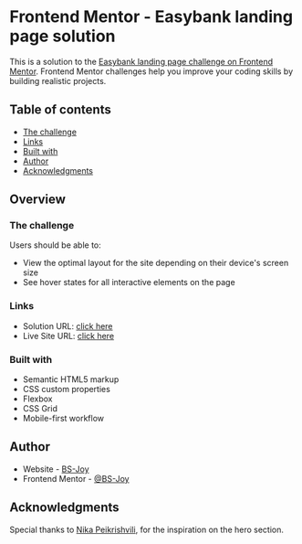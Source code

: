 # Frontend Mentor - Easybank landing page solution

This is a solution to the [Easybank landing page challenge on Frontend Mentor](https://www.frontendmentor.io/challenges/easybank-landing-page-WaUhkoDN). Frontend Mentor challenges help you improve your coding skills by building realistic projects. 

## Table of contents

  - [The challenge](#the-challenge)
  - [Links](#links)
  - [Built with](#built-with)
- [Author](#author)
- [Acknowledgments](#acknowledgments)

## Overview

### The challenge

Users should be able to:

- View the optimal layout for the site depending on their device's screen size
- See hover states for all interactive elements on the page

### Links

- Solution URL: [click here](https://github.com/BS-Joy/fm-Easybank-landing-page)
- Live Site URL: [click here](https://bs-joy.github.io/fm-Easybank-landing-page/)

### Built with

- Semantic HTML5 markup
- CSS custom properties
- Flexbox
- CSS Grid
- Mobile-first workflow

## Author

- Website - [BS-Joy](https://github.com/BS-Joy)
- Frontend Mentor - [@BS-Joy](https://www.frontendmentor.io/profile/BS-Joy)

## Acknowledgments

Special thanks to [Nika Peikrishvili](https://www.frontendmentor.io/profile/nkshey), for the inspiration on the hero section.